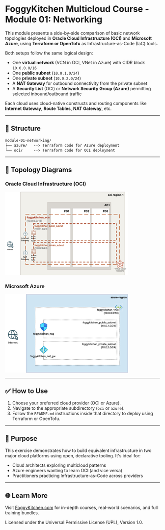 # FoggyKitchen Multicloud Course - **Module 01: Networking**

This module presents a side-by-side comparison of basic network topologies deployed in **Oracle Cloud Infrastructure (OCI)** and **Microsoft Azure**, using **Terraform or OpenTofu** as Infrastructure-as-Code (IaC) tools.

Both setups follow the same logical design:

- One **virtual network** (VCN in OCI, VNet in Azure) with CIDR block `10.0.0.0/16`
- One **public subnet** (`10.0.1.0/24`)
- One **private subnet** (`10.0.2.0/24`)
- A **NAT Gateway** for outbound connectivity from the private subnet
- A **Security List** (OCI) or **Network Security Group (Azure)** permitting selected inbound/outbound traffic

Each cloud uses cloud-native constructs and routing components like **Internet Gateway**, **Route Tables**, **NAT Gateway**, etc.

---

## 📁 Structure

```
module-01-networking/
├── azure/   --> Terraform code for Azure deployment
└── oci/     --> Terraform code for OCI deployment
```

---

## 📸 Topology Diagrams

### Oracle Cloud Infrastructure (OCI)
<img src="oci/module-01-networking-oci.jpg" width="400"/>

### Microsoft Azure
<img src="azure/module-01-networking-azure.jpg" width="400"/>

---

## ✅ How to Use

1. Choose your preferred cloud provider (OCI or Azure).
2. Navigate to the appropriate subdirectory (`oci` or `azure`).
3. Follow the `README.md` instructions inside that directory to deploy using Terraform or OpenTofu.

---

## 🧠 Purpose

This exercise demonstrates how to build equivalent infrastructure in two major cloud platforms using open, declarative tooling. It's ideal for:

- Cloud architects exploring multicloud patterns
- Azure engineers wanting to learn OCI (and vice versa)
- Practitioners practicing Infrastructure-as-Code across providers

---

## 🌐 Learn More

Visit [FoggyKitchen.com](https://foggykitchen.com) for in-depth courses, real-world scenarios, and full training bundles.

Licensed under the Universal Permissive License (UPL), Version 1.0.
